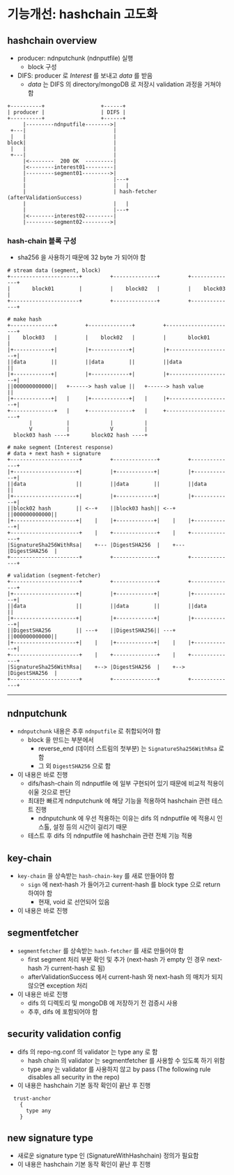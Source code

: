 # 기능개선: hashchain 고도화

## hashchain overview

- producer: ndnputchunk (ndnputfile) 실행
  - block 구성
- DIFS: producer 로 _Interest_ 를 보내고 _data_ 를 받음
  - _data_ 는 DIFS 의 directory/mongoDB 로 저장시 validation 과정을 거쳐야 함

```
+----------+                  +------+
| producer |                  | DIFS |
+----------+                  +------+
     |---------ndnputfile-------->|
 +---|                            |
 |   |                            |
block|                            |
 |   |                            |
 +---|                            |
     |<--------  200 OK  ---------|
     |<--------interest01---------|
     |---------segment01--------->|
     |                            |---+
     |                            |   |
     |                            | hash-fetcher (afterValidationSuccess)
     |                            |   |
     |                            |---+
     |<--------interest02---------|
     |---------segment02--------->|
```

### hash-chain 블록 구성

- sha256 을 사용하기 때문에 32 byte 가 되어야 함

```
# stream data (segment, block)
+----------------------+         +--------------+         +--------------+
|       block01        |         |    block02   |         |    block03   |
+----------------------+         +--------------+         +--------------+

# make hash
+--------------+         +--------------+         +----------------------+
|    block03   |         |    block02   |         |       block01        |
|+------------+|         |+------------+|         |+--------------------+|
||data        ||         ||data        ||         ||data                ||
|+------------+|         |+------------+|         |+--------------------+|
||000000000000||   +------> hash value ||   +------> hash value         ||
|+------------+|   |     |+------------+|   |     |+--------------------+|
+--------------+   |     +--------------+   |     +----------------------+
       |           |             |          |
       V           |             V          |
  block03 hash ----+       block02 hash ----+

# make segment (Interest response)
# data + next hash + signature
+----------------------+         +--------------+         +--------------+
|+--------------------+|         |+------------+|         |+------------+|
||data                ||         ||data        ||         ||data        ||
|+--------------------+|         |+------------+|         |+------------+|
||block02 hash        || <--+    ||block03 hash|| <--+    ||000000000000||
|+--------------------+|    |    |+------------+|    |    |+------------+|
+----------------------+    |    +--------------+    |    +--------------+
|SignatureSha256WithRsa|    +--- |DigestSHA256  |    +--- |DigestSHA256  |
+----------------------+         +--------------+         +--------------+

# validation (segment-fetcher)
+----------------------+         +--------------+         +--------------+
|+--------------------+|         |+------------+|         |+------------+|
||data                ||         ||data        ||         ||data        ||
|+--------------------+|         |+------------+|         |+------------+|
||DigestSHA256        || ---+    ||DigestSHA256|| ---+    ||000000000000||
|+--------------------+|    |    |+------------+|    |    |+------------+|
+----------------------+    |    +--------------+    |    +--------------+
|SignatureSha256WithRsa|    +--> |DigestSHA256  |    +--> |DigestSHA256  |
+----------------------+         +--------------+         +--------------+
```

---

## ndnputchunk

- `ndnputchunk` 내용은 추후 `ndnputfile` 로 취합되어야 함
  - block 을 만드는 부분에서
    - reverse_end (데이터 스트림의 첫부분) 는 `SignatureSha256WithRsa` 로 함
    - 그 외 `DigestSHA256` 으로 함
- 이 내용은 바로 진행
  - difs/hash-chain 의 ndnputfile 에 일부 구현되어 있기 때문에 비교적 적용이 쉬울 것으로 판단
  - 최대한 빠르게 ndnputchunk 에 해당 기능을 적용하여 hashchain 관련 테스트 진행
    - ndnputchunk 에 우선 적용하는 이유는 difs 의 ndnputfile 에 적용시 인스톨, 설정 등의 시간이 걸리기 때문
  - 테스트 후 difs 의 ndnputfile 에 hashchain 관련 전체 기능 적용

## key-chain

- `key-chain` 을 상속받는 `hash-chain-key` 를 새로 만들어야 함
  - `sign` 에 next-hash 가 들어가고 current-hash 를 block type 으로 return 하여야 함
    - 현재, void 로 선언되어 있음
- 이 내용은 바로 진행

## segmentfetcher

- `segmentfetcher` 를 상속받는 `hash-fetcher` 를 새로 만들어야 함
  - first segment 처리 부분 확인 및 추가 (next-hash 가 empty 인 경우 next-hash 가 current-hash 로 됨)
  - afterValidationSuccess 에서 current-hash 와 next-hash 의 매치가 되지 않으면 exception 처리
- 이 내용은 바로 진행
  - difs 의 디렉토리 및 mongoDB 에 저장하기 전 검증시 사용
  - 추후, difs 에 포함되어야 함

## security validation config

- difs 의 repo-ng.conf 의 validator 는 type any 로 함
  - hash chain 의 validator 는 segmentfetcher 를 사용할 수 있도록 하기 위함
  - type any 는 validator 를 사용하지 않고 by pass (The following rule disables all security in the repo)
- 이 내용은 hashchain 기본 동작 확인이 끝난 후 진행

```
  trust-anchor
    {
      type any
    }
```

## new signature type

- 새로운 signature type 인 (SignatureWithHashchain) 정의가 필요함
- 이 내용은 hashchain 기본 동작 확인이 끝난 후 진행
